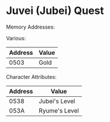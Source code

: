 # Juvei (Jubei) Quest

Memory Addresses: 

Various:

| Address | Value |
| --- | --- |
| 0503 | Gold |

Character Attributes:

| Address | Value |
| --- | --- |
| 0538 | Jubei's Level |
| 053A | Ryume's Level |
